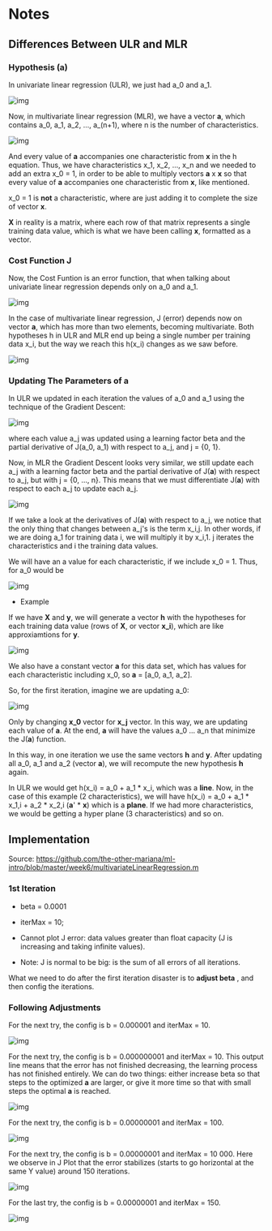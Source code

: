 # Notes

## Differences Between ULR and MLR

### Hypothesis (a)

In univariate linear regression (ULR), we just had a_0 and a_1.

![img](https://github.com/the-other-mariana/ml-intro/blob/master/week6/res/01.png?raw=true)

Now, in multivariate linear regression (MLR), we have a vector **a**, which contains a_0, a_1, a_2, ..., a_(n+1), where n is the number of characteristics.

![img](https://github.com/the-other-mariana/ml-intro/blob/master/week6/res/02.png?raw=true)

And every value of **a** accompanies one characteristic from **x** in the h equation. Thus, we have characteristics x_1, x_2, ..., x_n and we needed to add an extra x_0 = 1, in order to be able to multiply vectors **a** x **x** so that every value of **a** accompanies one characteristic from **x**, like mentioned.

x_0 = 1 is **not** a characteristic, where are just adding it to complete the size of vector **x**.

**X** in reality is a matrix, where each row of that matrix represents a single training data value, which is what we have been calling **x**, formatted as a vector.

### Cost Function J

Now, the Cost Funtion is an error function, that when talking about univariate linear regression depends only on a_0 and a_1.

![img](https://github.com/the-other-mariana/ml-intro/blob/master/week6/res/03.png?raw=true)

In the case of multivariate linear regression, J (error) depends now on vector **a**, which has more than two elements, becoming multivariate. Both hypotheses h in ULR and MLR end up being a single number per training data x_i, but the way we reach this h(x_i) changes as we saw before.

![img](https://github.com/the-other-mariana/ml-intro/blob/master/week6/res/04.png?raw=true)

### Updating The Parameters of a

In ULR we updated in each iteration the values of a_0 and a_1 using the technique of the Gradient Descent:

![img](https://github.com/the-other-mariana/ml-intro/blob/master/week6/res/05.png?raw=true)

where each value a_j was updated using a learning factor beta and the partial derivative of J(a_0, a_1) with respect to a_j, and j = {0, 1}.

Now, in MLR the Gradient Descent looks very similar, we still update each a_j with a learning factor beta and the partial derivative of J(**a**) with respect to a_j, but with j = {0, ..., n}. This means that we must differentiate J(**a**) with respect to each a_j to update each a_j.

![img](https://github.com/the-other-mariana/ml-intro/blob/master/week6/res/06.png?raw=true)

If we take a look at the derivatives of J(**a**) with respect to a_j, we notice that the only thing that changes between a_j's is the term x_i,j. In other words, if we are doing a_1 for training data i, we will multiply it by x_i,1. j iterates the characteristics and i the training data values.

We will have an a value for each characteristic, if we include x_0 = 1. Thus, for a_0 would be

![img](https://github.com/the-other-mariana/ml-intro/blob/master/week6/res/08.png?raw=true)

- Example

If we have **X** and **y**, we will generate a vector **h** with the hypotheses for each training data value (rows of **X**, or vector **x_i**), which are like approxiamtions for **y**.

![img](https://github.com/the-other-mariana/ml-intro/blob/master/week6/res/07.png?raw=true)

We also have a constant vector **a** for this data set, which has values for each characteristic including x_0, so **a** = [a_0, a_1, a_2].

So, for the first iteration, imagine we are updating a_0:

![img](https://github.com/the-other-mariana/ml-intro/blob/master/week6/res/09.png?raw=true)

Only by changing **x_0** vector for **x_j** vector. In this way, we are updating each value of **a**. At the end, **a** will have the values a_0 ... a_n that minimize the J(**a**) function.

In this way, in one iteration we use the same vectors **h** and **y**. After updating all a_0, a_1 and a_2 (vector **a**), we will recompute the new hypothesis **h** again.

In ULR we would get h(x_i) = a_0 + a_1 * x_i, which was a **line**. Now, in the case of this example (2 characteristics), we will have h(x_i) = a_0 + a_1 * x_1,i + a_2 * x_2,i (**a**' * **x**) which is a **plane**. If we had more characteristics, we would be getting a hyper plane (3 characteristics) and so on.

## Implementation

Source: https://github.com/the-other-mariana/ml-intro/blob/master/week6/multivariateLinearRegression.m

### 1st Iteration

- beta = 0.0001

- iterMax = 10;

- Cannot plot J error: data values greater than float capacity (J is increasing and taking infinite values).

- Note: J is normal to be big: is the sum of all errors of all iterations.

What we need to do after the first iteration disaster is to **adjust beta** , and then config the iterations. 

### Following Adjustments

For the next try, the config is b = 0.000001 and iterMax = 10.

![img](https://github.com/the-other-mariana/ml-intro/blob/master/week6/res/b000001it10.PNG?raw=true)

For the next try, the config is b = 0.000000001 and iterMax = 10. This output line means that the error has not finished decreasing, the learning process has not finished entirely. We can do two things: either increase beta so that steps to the optimized **a** are larger, or give it more time so that with small steps the optimal **a** is reached.

![img](https://github.com/the-other-mariana/ml-intro/blob/master/week6/res/b000000001it10.PNG?raw=true)

For the next try, the config is b = 0.00000001 and iterMax = 100.

![img](https://github.com/the-other-mariana/ml-intro/blob/master/week6/res/b00000001it100.PNG?raw=true)

For the next try, the config is b = 0.00000001 and iterMax = 10 000. Here we observe in J Plot that the error stabilizes (starts to go horizontal at the same Y value) around 150 iterations.

![img](https://github.com/the-other-mariana/ml-intro/blob/master/week6/res/b00000001it10000.PNG?raw=true)

For the last try, the config is b = 0.00000001 and iterMax = 150.

![img](https://github.com/the-other-mariana/ml-intro/blob/master/week6/res/b00000001it150.PNG?raw=true)